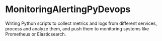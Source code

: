 # MonitoringAlertingPyDevops
 Writing Python scripts to collect metrics and logs from different services, process and analyze them, and push them to monitoring systems like Prometheus or Elasticsearch. 
